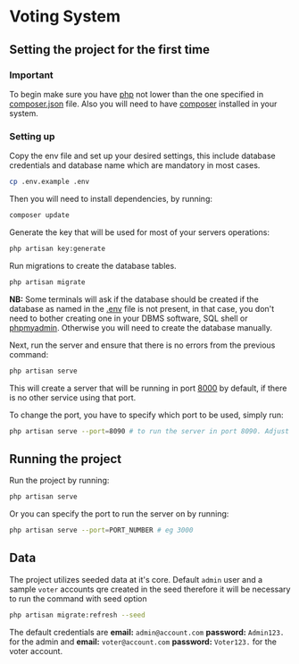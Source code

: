 # Voting System

## Setting the project for the first time

### Important

To begin make sure you have [php](https:/www.php.net) not lower than the one specified in [composer.json](composer.json) file. Also you will need to have [composer](https:/www.composer.com) installed in your system.

### Setting up

Copy the env file and set up your desired settings, this include database credentials and database name which are mandatory in most cases.

```bash
cp .env.example .env
```

Then you will need to install dependencies, by running:

```bash
composer update
```

Generate the key that will be used for most of your servers operations:

```bash
php artisan key:generate
```

Run migrations to create the database tables.

```bash
php artisan migrate
```

**NB:** Some terminals will ask if the database should be created if the database as named in the [.env](.env) file is not present, in that case, you don't need to bother creating one in your DBMS software, SQL shell or [phpmyadmin](localhost). Otherwise you will need to create the database manually.

Next, run the server and ensure that there is no errors from the previous command:

```bash
php artisan serve
```

This will create a server that will be running in port [8000](http://127.0.0.1:8000) by default, if there is no other service using that port.

To change the port, you have to specify which port to be used, simply run:

```bash
php artisan serve --port=8090 # to run the server in port 8090. Adjust as per you need
```

## Running the project

Run the project by running:

```bash
php artisan serve
```

Or you can specify the port to run the server on by running:

```bash
php artisan serve --port=PORT_NUMBER # eg 3000
```

## Data

The project utilizes seeded data at it's core. Default `admin` user and a sample `voter` accounts qre created in the seed therefore it will be necessary to run the command with seed option

```bash
php artisan migrate:refresh --seed
```

The default credentials are **email:** `admin@account.com` **password:** `Admin123.` for the admin and **email:** `voter@account.com` **password:** `Voter123.` for the voter account.
